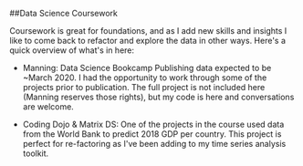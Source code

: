 ##Data Science Coursework

Coursework is great for foundations, and as I add new skills and insights I like to come back to refactor and explore the data in 
other ways. Here's a quick overview of what's in here:


- Manning: Data Science Bookcamp
	Publishing data expected to be ~March 2020. I had the opportunity to work through some of the projects prior to publication. The 
	full project is not included here (Manning reserves those rights), but my code is here and conversations are welcome. 
	
	
- Coding Dojo & Matrix DS:
	One of the projects in the course used data from the World Bank to predict 2018 GDP per country. This project is perfect for re-factoring
	as I've been adding to my time series analysis toolkit.
